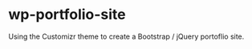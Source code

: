 wp-portfolio-site
=================

Using the Customizr theme to create a Bootstrap / jQuery portoflio site. 
